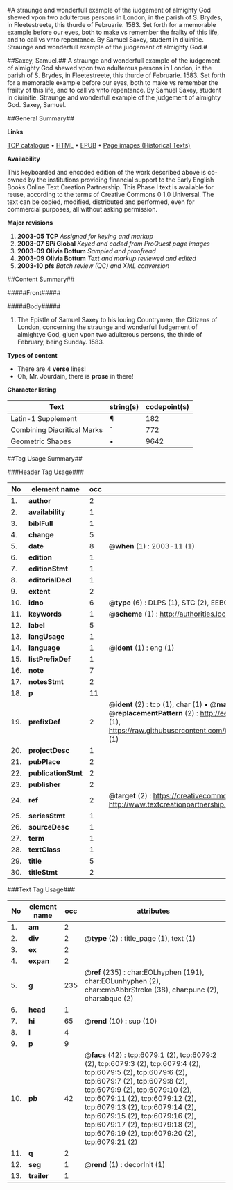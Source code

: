 #A straunge and wonderfull example of the iudgement of almighty God shewed vpon two adulterous persons in London, in the parish of S. Brydes, in Fleetestreete, this thurde of Februarie. 1583. Set forth for a memorable example before our eyes, both to make vs remember the frailty of this life, and to call vs vnto repentance. By Samuel Saxey, student in diuinitie. Straunge and wonderfull example of the judgement of almighty God.#

##Saxey, Samuel.##
A straunge and wonderfull example of the iudgement of almighty God shewed vpon two adulterous persons in London, in the parish of S. Brydes, in Fleetestreete, this thurde of Februarie. 1583. Set forth for a memorable example before our eyes, both to make vs remember the frailty of this life, and to call vs vnto repentance. By Samuel Saxey, student in diuinitie.
Straunge and wonderfull example of the judgement of almighty God.
Saxey, Samuel.

##General Summary##

**Links**

[TCP catalogue](http://www.ota.ox.ac.uk/tcp/)  • 
[HTML](http://tei.it.ox.ac.uk/tcp/Texts-HTML/free/A11/A11561.html)  • 
[EPUB](http://tei.it.ox.ac.uk/tcp/Texts-EPUB/free/A11/A11561.epub) • 
[Page images (Historical Texts)](https://data.historicaltexts.jisc.ac.uk/view?pubId=eebo-99841493e&pageId=eebo-99841493e-6079-1)

**Availability**

This keyboarded and encoded edition of the
	       work described above is co-owned by the institutions
	       providing financial support to the Early English Books
	       Online Text Creation Partnership. This Phase I text is
	       available for reuse, according to the terms of Creative
	       Commons 0 1.0 Universal. The text can be copied,
	       modified, distributed and performed, even for
	       commercial purposes, all without asking permission.

**Major revisions**

1. __2003-05__ __TCP__ *Assigned for keying and markup*
1. __2003-07__ __SPi Global__ *Keyed and coded from ProQuest page images*
1. __2003-09__ __Olivia Bottum__ *Sampled and proofread*
1. __2003-09__ __Olivia Bottum__ *Text and markup reviewed and edited*
1. __2003-10__ __pfs__ *Batch review (QC) and XML conversion*

##Content Summary##

#####Front#####

#####Body#####

1. The Epistle of Samuel Saxey to his louing Countrymen, the Citizens of London, concerning the straunge and wonderfull Iudgement of almightye God, giuen vpon two adulterous persons, the thirde of February, being Sunday. 1583.

**Types of content**

  * There are 4 **verse** lines!
  * Oh, Mr. Jourdain, there is **prose** in there!

**Character listing**


|Text|string(s)|codepoint(s)|
|---|---|---|
|Latin-1 Supplement|¶|182|
|Combining             Diacritical Marks|̄|772|
|Geometric Shapes|▪|9642|

##Tag Usage Summary##

###Header Tag Usage###

|No|element name|occ|attributes|
|---|---|---|---|
|1.|__author__|2||
|2.|__availability__|1||
|3.|__biblFull__|1||
|4.|__change__|5||
|5.|__date__|8| @__when__ (1) : 2003-11 (1)|
|6.|__edition__|1||
|7.|__editionStmt__|1||
|8.|__editorialDecl__|1||
|9.|__extent__|2||
|10.|__idno__|6| @__type__ (6) : DLPS (1), STC (2), EEBO-CITATION (1), PROQUEST (1), VID (1)|
|11.|__keywords__|1| @__scheme__ (1) : http://authorities.loc.gov/ (1)|
|12.|__label__|5||
|13.|__langUsage__|1||
|14.|__language__|1| @__ident__ (1) : eng (1)|
|15.|__listPrefixDef__|1||
|16.|__note__|7||
|17.|__notesStmt__|2||
|18.|__p__|11||
|19.|__prefixDef__|2| @__ident__ (2) : tcp (1), char (1)  •  @__matchPattern__ (2) : ([0-9\-]+):([0-9IVX]+) (1), (.+) (1)  •  @__replacementPattern__ (2) : http://eebo.chadwyck.com/downloadtiff?vid=$1&page=$2 (1), https://raw.githubusercontent.com/textcreationpartnership/Texts/master/tcpchars.xml#$1 (1)|
|20.|__projectDesc__|1||
|21.|__pubPlace__|2||
|22.|__publicationStmt__|2||
|23.|__publisher__|2||
|24.|__ref__|2| @__target__ (2) : https://creativecommons.org/publicdomain/zero/1.0/ (1), http://www.textcreationpartnership.org/docs/. (1)|
|25.|__seriesStmt__|1||
|26.|__sourceDesc__|1||
|27.|__term__|1||
|28.|__textClass__|1||
|29.|__title__|5||
|30.|__titleStmt__|2||


###Text Tag Usage###

|No|element name|occ|attributes|
|---|---|---|---|
|1.|__am__|2||
|2.|__div__|2| @__type__ (2) : title_page (1), text (1)|
|3.|__ex__|2||
|4.|__expan__|2||
|5.|__g__|235| @__ref__ (235) : char:EOLhyphen (191), char:EOLunhyphen (2), char:cmbAbbrStroke (38), char:punc (2), char:abque (2)|
|6.|__head__|1||
|7.|__hi__|65| @__rend__ (10) : sup (10)|
|8.|__l__|4||
|9.|__p__|9||
|10.|__pb__|42| @__facs__ (42) : tcp:6079:1 (2), tcp:6079:2 (2), tcp:6079:3 (2), tcp:6079:4 (2), tcp:6079:5 (2), tcp:6079:6 (2), tcp:6079:7 (2), tcp:6079:8 (2), tcp:6079:9 (2), tcp:6079:10 (2), tcp:6079:11 (2), tcp:6079:12 (2), tcp:6079:13 (2), tcp:6079:14 (2), tcp:6079:15 (2), tcp:6079:16 (2), tcp:6079:17 (2), tcp:6079:18 (2), tcp:6079:19 (2), tcp:6079:20 (2), tcp:6079:21 (2)|
|11.|__q__|2||
|12.|__seg__|1| @__rend__ (1) : decorInit (1)|
|13.|__trailer__|1||
